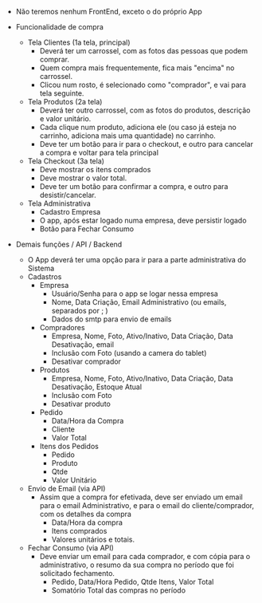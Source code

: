 - Não teremos nenhum FrontEnd, exceto o do próprio App

- Funcionalidade de compra

  - Tela Clientes (1a tela, principal)
    - Deverá ter um carrossel, com as fotos das pessoas que podem comprar.
    - Quem compra mais frequentemente, fica mais "encima" no carrossel.
    - Clicou num rosto, é selecionado como "comprador", e vai para tela seguinte.
  - Tela Produtos (2a tela)
    - Deverá ter outro carrossel, com as fotos do produtos, descrição e valor unitário.
    - Cada clique num produto, adiciona ele (ou caso já esteja no carrinho, adiciona mais uma quantidade) no carrinho.
    - Deve ter um botão para ir para o checkout, e outro para cancelar a compra e voltar para tela principal
  - Tela Checkout (3a tela)
    - Deve mostrar os itens comprados
    - Deve mostrar o valor total.
    - Deve ter um botão para confirmar a compra, e outro para desistir/cancelar.
  - Tela Administrativa
    - Cadastro Empresa
    - O app, após estar logado numa empresa, deve persistir logado
    - Botão para Fechar Consumo

- Demais funções / API / Backend
  - O App deverá ter uma opção para ir para a parte administrativa do Sistema
  - Cadastros
    - Empresa
      - Usuário/Senha para o app se logar nessa empresa
      - Nome, Data Criação, Email Administrativo (ou emails, separados por ; )
      - Dados do smtp para envio de emails
    - Compradores
      - Empresa, Nome, Foto, Ativo/Inativo, Data Criação, Data Desativação, email
      - Inclusão com Foto (usando a camera do tablet)
      - Desativar comprador
    - Produtos
      - Empresa, Nome, Foto, Ativo/Inativo, Data Criação, Data Desativação, Estoque Atual
      - Inclusão com Foto
      - Desativar produto
    - Pedido
      - Data/Hora da Compra
      - Cliente
      - Valor Total
    - Itens dos Pedidos
      - Pedido
      - Produto
      - Qtde
      - Valor Unitário
  - Envio de Email (via API)
    - Assim que a compra for efetivada, deve ser enviado um email para o email Administrativo, e para o email do cliente/comprador, com os detalhes da compra
      - Data/Hora da compra
      - Itens comprados
      - Valores unitários e totais.
  - Fechar Consumo (via API)
    - Deve enviar um email para cada comprador, e com cópia para o administrativo, o resumo da sua compra no período que foi solicitado fechamento.
      - Pedido, Data/Hora Pedido, Qtde Itens, Valor Total
      - Somatório Total das compras no período
